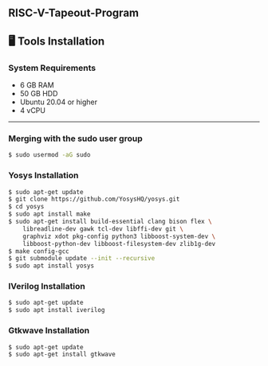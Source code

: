 RISC-V-Tapeout-Program
---

## 🖥️ Tools Installation  

### **System Requirements**
- 6 GB RAM  
- 50 GB HDD  
- Ubuntu 20.04 or higher  
- 4 vCPU  

---

### **Merging with the sudo user group**
```bash
$ sudo usermod -aG sudo 

```

### **Yosys Installation**
```bash
$ sudo apt-get update
$ git clone https://github.com/YosysHQ/yosys.git
$ cd yosys
$ sudo apt install make
$ sudo apt-get install build-essential clang bison flex \
    libreadline-dev gawk tcl-dev libffi-dev git \
    graphviz xdot pkg-config python3 libboost-system-dev \
    libboost-python-dev libboost-filesystem-dev zlib1g-dev
$ make config-gcc
$ git submodule update --init --recursive
$ sudo apt install yosys
```


### **IVerilog Installation**
```bash
$ sudo apt-get update
$ sudo apt install iverilog
```


### **Gtkwave Installation**
```bash
$ sudo apt-get update
$ sudo apt-get install gtkwave
```

